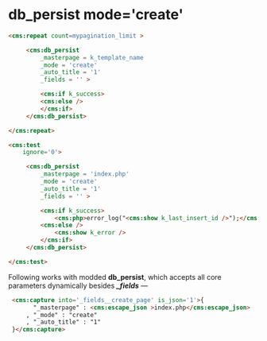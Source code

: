 # db_persist mode='create'

```html
<cms:repeat count=mypagination_limit >

     <cms:db_persist
         _masterpage = k_template_name
         _mode = 'create'
         _auto_title = '1'
         _fields = '' >

         <cms:if k_success>
         <cms:else />
         </cms:if>
     </cms:db_persist>

</cms:repeat>
```

```html
<cms:test
    ignore='0'>

     <cms:db_persist
         _masterpage = 'index.php'
         _mode = 'create'
         _auto_title = '1'
         _fields = '' >

         <cms:if k_success>
             <cms:php>error_log("<cms:show k_last_insert_id />");</cms:php>
         <cms:else />
             <cms:show k_error />
         </cms:if>
     </cms:db_persist>

</cms:test>
```

Following works with modded **db_persist**, which accepts all core parameters dynamically besides ***_fields*** &mdash;
```html
 <cms:capture into='_fields__create_page' is_json='1'>{
       "_masterpage" : <cms:escape_json >index.php</cms:escape_json>
     , "_mode" : "create"
     , "_auto_title" : "1"
 }</cms:capture>
```
